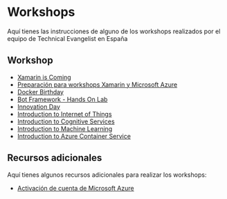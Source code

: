 # Workshops

Aquí tienes las instrucciones de alguno de los workshops realizados por el
equipo de Technical Evangelist en España

## Workshop

-  [Xamarin is Coming](https://github.com/xamarin/dev-days-labs/tree/master/HandsOnLab)
-  [Preparación para workshops Xamarin y Microsoft Azure](XamarinIsComing)
-  [Docker Birthday](DockerBirthday)
-  [Bot Framework - Hands On Lab](https://github.com/DanyStinson/BigBotTheory)
-  [Innovation Day](https://github.com/esmsdn/Innovation-Day)
-  [Introduction to Internet of Things](https://github.com/esmsdn/Innovation-Day/tree/master/02.%20Internet%20of%20Things%20-%20Hands%20on%20Lab)
-  [Introduction to Cognitive Services](https://github.com/esmsdn/Innovation-Day/tree/master/03.%20Cognitive%20Services%20-%20Hands%20on%20Lab)
-  [Introduction to Machine Learning](https://github.com/esmsdn/Innovation-Day/tree/master/05.%20Machine%20Learning%20-%20Hands%20on%20Lab)
-  [Introduction to Azure Container Service](https://github.com/esmsdn/Innovation-Day/tree/master/04.%20Azure%20Container%20Service%20-%20Hands%20on%20Lab)

## Recursos adicionales

Aquí tienes algunos recursos adicionales para realizar los workshops:

-   [Activación de cuenta de Microsoft Azure](MicrosoftAzure)
